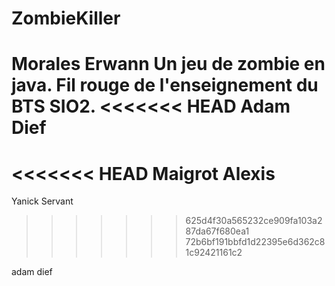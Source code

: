 ZombieKiller
============
Morales Erwann
Un jeu de zombie en java. Fil rouge de l'enseignement du BTS SIO2.
<<<<<<< HEAD
Adam Dief
=======
<<<<<<< HEAD
Maigrot Alexis
=======

Yanick Servant
>>>>>>> 625d4f30a565232ce909fa103a287da67f680ea1
>>>>>>> 72b6bf191bbfd1d22395e6d362c81c92421161c2

adam dief
